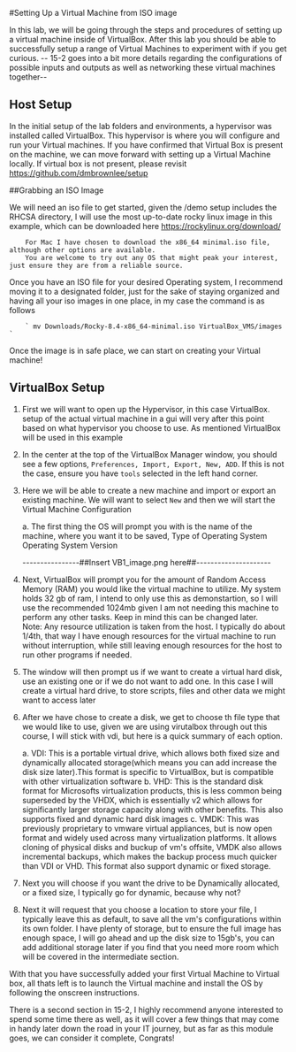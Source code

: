 #Setting Up a Virtual Machine from ISO image 

In this lab, we will be going through the steps and procedures of setting up a virtual machine inside of VirtualBox. After this lab you should be able to successfully setup a range of Virtual Machines to experiment with if you get curious.
-- 15-2 goes into a bit more details regarding the configurations of possible inputs and outputs as well as networking these virtual machines together--

## Host Setup 
In the initial setup of the lab folders and environments, a hypervisor was installed called VirtualBox. This hypervisor is where you will configure and run your Virtual machines. If you have confirmed that Virtual Box is present on the machine, we can move forward with setting up a Virtual Machine locally. If virtual box is not present, please revisit https://github.com/dmbrownlee/setup 


##Grabbing an ISO Image

We will need an iso file to get started, given the /demo setup includes the RHCSA directory, I will use the most up-to-date rocky linux image in this example, which can be downloaded here https://rockylinux.org/download/


		For Mac I have chosen to download the x86_64 minimal.iso file, although other options are available.
		You are welcome to try out any OS that might peak your interest, just ensure they are from a reliable source. 


Once you have an ISO file for your desired Operating system, I recommend moving it to a designated folder, just for the sake of staying organized and having all your iso images in one place, in my case the command is as follows 
	
		` mv Downloads/Rocky-8.4-x86_64-minimal.iso VirtualBox_VMS/images ` 
 
Once the image is in safe place, we can start on creating your Virtual machine!


## VirtualBox Setup 


1. First we will want to open up the Hypervisor, in this case VirtualBox.
	setup of the actual virtual machine in a gui will very after this point based on what hypervisor you choose to use. As mentioned VirtualBox will be used in this example 

2. In the center at the top of the VirtualBox Manager window, you should see a few options, `Preferences, Import, Export, New, ADD`. If this is not the case, ensure you have `tools` selected in the left hand corner.  

3. Here we will be able to create a new machine and import or export an existing machine.
	We will want to select `New` and then we will start the Virtual Machine Configuration 

	a. The first thing the OS will prompt you with is the 
		name of the machine, 
		where you want it to be saved, 
		Type of Operating System
		Operating System Version 

	----------------##Insert VB1_image.png here##---------------------


4. Next, VirtualBox will prompt you for the amount of Random Access Memory (RAM) you would like the virtual machine to utilize. My system holds 32 gb of ram, I intend to only use this as demonstartion, so I will use the recommended 1024mb given I am not needing this machine to perform any other tasks. Keep in mind this can be changed later.  
	Note: Any resource utilization is taken from the host. I typically do about 1/4th, that way I have enough resources for the virtual machine to run without interruption, while still leaving enough resources for the host to run other programs if needed.


5. The window will then prompt us if we want to create a virtual hard disk, use an existing one or if we do not want to add one. In this case I will create a virtual hard drive, to store scripts, files and other data we might want to access later 

6. After we have chose to create a disk, we get to choose th file type that we would like to use, given we are using virutalbox through out this course, I will stick with vdi, but here is a quick summary of each option. 

	a. VDI: This is a portable virtual drive, which allows both fixed size and dynamically allocated storage(which means you can add increase the disk size later).This format is specific to VirtualBox, but is compatible with other virtualization software
	b. VHD: This is the standard disk format for Microsofts  virtualization products, this is less common being superseded by the VHDX, which is essentially v2 which allows for significantly larger storage capacity along with other benefits. This also supports fixed and dynamic hard disk  images 
	c. VMDK: This was previously proprietary to vmware virtual appliances, but is now open format and widely used across many virtualization platforms. It allows cloning of physical disks and buckup of vm's offsite, VMDK also allows incremental backups, which makes the backup process much quicker than VDI or VHD. 
		 This format also support dynamic or fixed storage. 

7. Next you will choose if you want the drive to be Dynamically allocated, or a fixed size, I typically go for dynamic, because why not? 

8. Next it will request that you choose a location to store your file, I typically leave this as default, to save all the vm's configurations within its own folder. 
	I have plenty of storage, but to ensure the full image has enough space, I will go ahead and up the disk size to 15gb's, you can add additional storage later if you find that you need more room which will be covered in the intermediate section. 

With that you have successfully added your first Virtual Machine to Virtual box, all thats left is to launch the Virtual machine and install the OS by following the onscreen instructions. 

There is a second section in 15-2, I highly recommend anyone interested to spend some time there as well, as it will cover a few things that may come in handy later down the road in your IT journey, but as far as this module goes, we can consider it complete, Congrats! 
